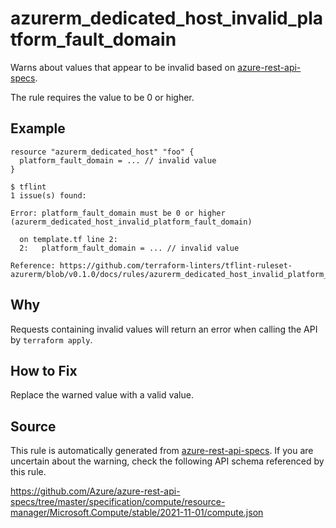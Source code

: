 <!--- This file generated by `tools/apispec-rule-gen/main.go`. DO NOT EDIT --->

# azurerm_dedicated_host_invalid_platform_fault_domain

Warns about values that appear to be invalid based on [azure-rest-api-specs](https://github.com/Azure/azure-rest-api-specs).

The rule requires the value to be 0 or higher.

## Example

```hcl
resource "azurerm_dedicated_host" "foo" {
  platform_fault_domain = ... // invalid value
}
```

```
$ tflint
1 issue(s) found:

Error: platform_fault_domain must be 0 or higher (azurerm_dedicated_host_invalid_platform_fault_domain)

  on template.tf line 2:
  2:   platform_fault_domain = ... // invalid value

Reference: https://github.com/terraform-linters/tflint-ruleset-azurerm/blob/v0.1.0/docs/rules/azurerm_dedicated_host_invalid_platform_fault_domain.md

```

## Why

Requests containing invalid values will return an error when calling the API by `terraform apply`.

## How to Fix

Replace the warned value with a valid value.

## Source

This rule is automatically generated from [azure-rest-api-specs](https://github.com/Azure/azure-rest-api-specs). If you are uncertain about the warning, check the following API schema referenced by this rule.

https://github.com/Azure/azure-rest-api-specs/tree/master/specification/compute/resource-manager/Microsoft.Compute/stable/2021-11-01/compute.json
